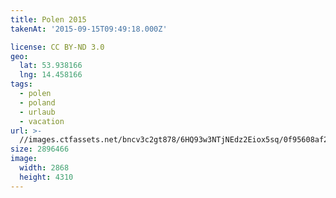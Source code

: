 ```yaml
---
title: Polen 2015
takenAt: '2015-09-15T09:49:18.000Z'

license: CC BY-ND 3.0
geo:
  lat: 53.938166
  lng: 14.458166
tags:
  - polen
  - poland
  - urlaub
  - vacation
url: >-
  //images.ctfassets.net/bncv3c2gt878/6HQ93w3NTjNEdz2Eiox5sq/0f95608af25b75da17fe8d24dd12b07c/polen-2015_25862757451_o
size: 2896466
image:
  width: 2868
  height: 4310
---
```

